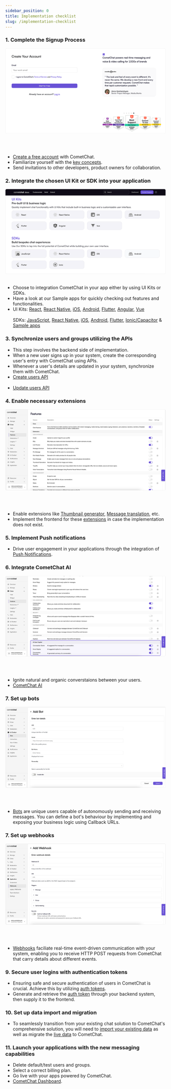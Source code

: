 ```yaml
---
sidebar_position: 0
title: Implementation checklist
slug: /implementation-checklist
---
```


### 1. Complete the Signup Process

![](../assets/app_signup_web_screens.png)

<br></br>

- [Create a free account](https://app.cometchat.com/signup) with CometChat.
- Familiarize yourself with the [key concepts](./key-concepts).
- Send invitations to other developers, product owners for collaboration.

### 2. Integrate the chosen UI Kit or SDK into your application

![](../assets/integrate.png)
<br></br>

- Choose to integration CometChat in your app either by using UI Kits or SDKs.
- Have a look at our Sample apps for quickly checking out features and functionalities.
- UI Kits: [React](/ui-kit/react/v6/overview), [React Native](/ui-kit/react-native/overview), [iOS](/ui-kit/ios/v5/overview), [Android](/ui-kit/android/v5/overview), [Flutter](/ui-kit/flutter/overview), [Angular](/ui-kit/angular/overview), [Vue](/ui-kit/vue/overview) <br></br>
  SDKs: [JavaScript](/sdk/javascript/overview), [React Native](/sdk/react-native/overview), [iOS](/sdk/ios/overview), [Android](/sdk/android/overview), [Flutter](/sdk/flutter/overview), [Ionic/Capacitor](/sdk/ionic/overview)
  & [Sample apps](https://github.com/cometchat)

### 3. Synchronize users and groups utilizing the APIs

- This step involves the backend side of implementation.
- When a new user signs up in your system, create the corresponding user's entry with CometChat using APIs.
- Whenever a user's details are updated in your system, synchronize them with CometChat.
- [Create users API](https://api-explorer.cometchat.com/reference/creates-user)<br></br>
- [Update users API](https://api-explorer.cometchat.com/reference/update-user)

### 4. Enable necessary extensions

![](../assets/dashboard_extension_web_screens.png)

<br></br>

- Enable extensions like [Thumbnail generator](/extensions/thumbnail-generation), [Message translation](/extensions/message-translation), etc.
- Implement the frontend for these [extensions](/extensions/overview) in case the implementation does not exist.

### 5. Implement Push notifications

- Drive user engagement in your applications through the integration of [Push Notifications](/notifications/push-overview).

### 6. Integrate CometChat AI

![](../assets/dashboard_ai_web_screens.png)

<br></br>

- Ignite natural and organic converstaions between your users.
- [CometChat AI](/fundamentals/ai-user-copilot/overview)

### 7. Set up bots

![](../assets/dashboard_bots_web_screens.png)

<br></br>

- [Bots](/ai-chatbots/overview) are unique users capable of autonomously sending and receiving messages. You can define a bot's behaviour by implementing and exposing your business logic using Callback URLs.

### 7. Set up webhooks

![](../assets/dashboard_webhook_web_screens.png)

<br></br>

- [Webhooks](/fundamentals/webhooks-overview) faciliate real-time event-driven communication with your system, enabling you to receive HTTP POST requests from CometChat that carry details about different events.

### 9. Secure user logins with authentication tokens

- Ensuring safe and secure authentication of users in CometChat is crucial. Achieve this by utilizing [auth tokens](https://api-explorer.cometchat.com/reference/create-authtoken).
- Generate and retrieve the [auth token](https://api-explorer.cometchat.com/reference/create-authtoken) through your backend system, then supply it to the frontend.

### 10. Set up data import and migration

- To seamlessly transition from your existing chat solution to CometChat's comprehensive solution, you will need to [import your existing data](./import-historical-data) as well as migrate the [live data](./live-data-migration) to CometChat.

### 11. Launch your applications with the new messaging capabilities

- Delete default/test users and groups.
- Select a correct billing plan.
- Go live with your apps powered by CometChat.
- [CometChat Dashboard](https://app.cometchat.com).
